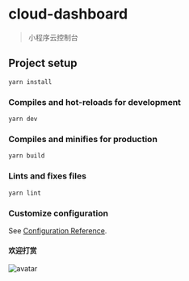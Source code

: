 # cloud-dashboard

> 小程序云控制台

## Project setup

```
yarn install
```

### Compiles and hot-reloads for development

```
yarn dev
```

### Compiles and minifies for production

```
yarn build
```

### Lints and fixes files

```
yarn lint
```

### Customize configuration

See [Configuration Reference](https://cli.vuejs.org/config/).

#### 欢迎打赏

![avatar](https://gitee.com/lerte/cloud-dashboard/raw/master/public/donate.jpg)
